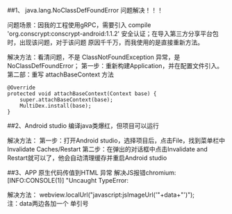 ##1、 java.lang.NoClassDefFoundError 问题解决！！！

问题场景：因我的工程使用gRPC，需要引入 compile 'org.conscrypt:conscrypt-android:1.1.2' 安全认证；在导入第三方分享平台包时，出现该问题，对于该问题
原因千千万，而我使用的是直接重新方法。

解决方法：看清问题，不是 ClassNotFoundException 异常，是 NoClassDefFoundError；
第一步：重新构建Application，并在配置文件引入。
第二部：重写 attachBaseContext 方法
    
    @Override 
    protected void attachBaseContext(Context base) {
        super.attachBaseContext(base);
        MultiDex.install(base);
    }
##2、Android studio 编译java类爆红，但项目可以运行

解决方法：
第一步：打开Android studio，选择项目后，点击File，找到菜单栏中 Invalidate Caches/Restart
第二步：在弹出的对话框中点击Invalidate and Restart就可以了，他会自动清理缓存并重启Android studio

##3、APP 原生代码传值到HTML 异常
解决JS报错chromium: [INFO:CONSOLE(1)] "Uncaught TypeError:

解决方法：
webview.localUrl("javascript:jsImageUrl('"+data+"')");  
注：data两边各加一个 单引号

